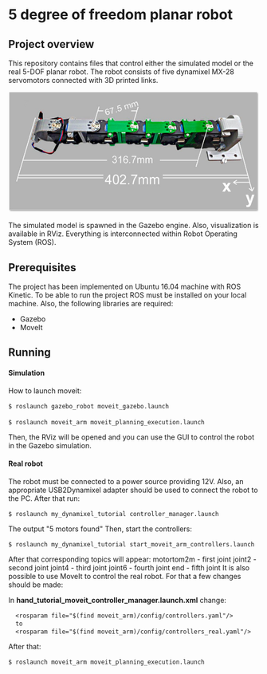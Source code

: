 # 5 degree of freedom planar robot

## Project overview
This repository contains files that control either the simulated model or the real 5-DOF planar robot. The robot consists of five dynamixel MX-28 servomotors connected with 3D printed links.

![text](https://github.com/fenixkz/ros_snake_robot/blob/master/5dofrobot.jpg)

The simulated model is spawned in the Gazebo engine. Also, visualization is available in RViz. Everything is interconnected within Robot Operating System (ROS). 

## Prerequisites 
The project has been implemented on Ubuntu 16.04 machine with ROS Kinetic. To be able to run the project ROS must be installed on your local machine. Also, the following libraries are required:

  - Gazebo
  - MoveIt

## Running
#### Simulation
How to launch moveit:

```
$ roslaunch gazebo_robot moveit_gazebo.launch

$ roslaunch moveit_arm moveit_planning_execution.launch
```
Then, the RViz will be opened and you can use the GUI to control the robot in the Gazebo simulation.
#### Real robot
The robot must be connected to a power source providing 12V. Also, an appropriate USB2Dynamixel adapter should be used to connect the robot to the PC. After that run:
```
$ roslaunch my_dynamixel_tutorial controller_manager.launch
```
The output "5 motors found"
Then, start the controllers:
```
$ roslaunch my_dynamixel_tutorial start_moveit_arm_controllers.launch
```
After that corresponding topics will appear:
motortom2m - first joint
joint2 - second joint
joint4 - third joint
joint6 - fourth joint
end - fifth joint
It is also possible to use MoveIt to control the real robot. For that a few changes should be made:

In **hand_tutorial_moveit_controller_manager.launch.xml** change:
```
  <rosparam file="$(find moveit_arm)/config/controllers.yaml"/>
  to
  <rosparam file="$(find moveit_arm)/config/controllers_real.yaml"/>
```

After that:
```
$ roslaunch moveit_arm moveit_planning_execution.launch
```

